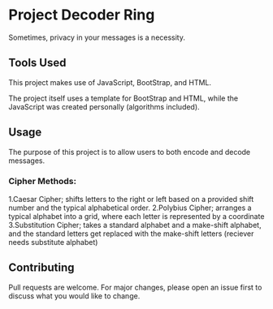 # Project Decoder Ring

Sometimes, privacy in your messages is a necessity.

## Tools Used

This project makes use of JavaScript, BootStrap, and HTML.

The project itself uses a template for BootStrap and HTML, while the JavaScript was created personally (algorithms included).

## Usage

The purpose of this project is to allow users to both encode and decode messages.

### Cipher Methods:

1.Caesar Cipher; shifts letters to the right or left based on a provided shift number and the typical alphabetical order.
2.Polybius Cipher; arranges a typical alphabet into a grid, where each letter is represented by a coordinate
3.Substitution Cipher; takes a standard alphabet and a make-shift alphabet, and the standard letters get replaced with the make-shift letters (reciever needs substitute alphabet)

## Contributing
Pull requests are welcome. For major changes, please open an issue first to discuss what you would like to change.
